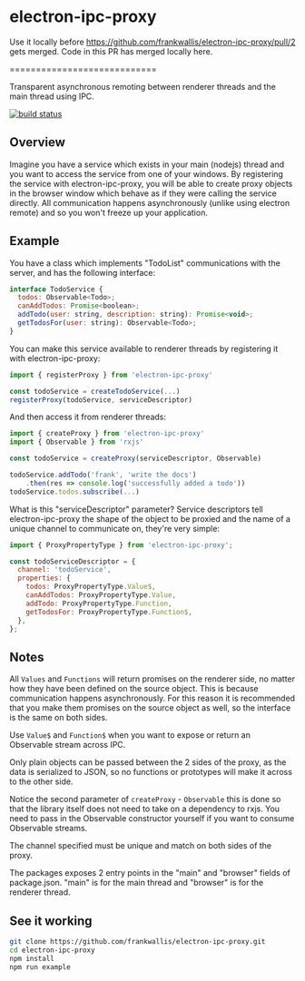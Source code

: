 # electron-ipc-proxy

Use it locally before https://github.com/frankwallis/electron-ipc-proxy/pull/2 gets merged. Code in this PR has merged locally here.

============================

Transparent asynchronous remoting between renderer threads and the main thread using IPC.

[![build status](https://secure.travis-ci.org/frankwallis/electron-ipc-proxy.png?branch=master)](http://travis-ci.org/frankwallis/electron-ipc-proxy)

## Overview

Imagine you have a service which exists in your main (nodejs) thread and you want to access the service from one of your windows. By registering the service with electron-ipc-proxy, you will be able to create proxy objects in the browser window which behave as if they were calling the service directly. All communication happens asynchronously (unlike using electron remote) and so you won't freeze up your application.

## Example

You have a class which implements "TodoList" communications with the server, and has the following interface:

```js
interface TodoService {
  todos: Observable<Todo>;
  canAddTodos: Promise<boolean>;
  addTodo(user: string, description: string): Promise<void>;
  getTodosFor(user: string): Observable<Todo>;
}
```

You can make this service available to renderer threads by registering it with electron-ipc-proxy:

```js
import { registerProxy } from 'electron-ipc-proxy'

const todoService = createTodoService(...)
registerProxy(todoService, serviceDescriptor)
```

And then access it from renderer threads:

```js
import { createProxy } from 'electron-ipc-proxy'
import { Observable } from 'rxjs'

const todoService = createProxy(serviceDescriptor, Observable)

todoService.addTodo('frank', 'write the docs')
    .then(res => console.log('successfully added a todo'))
todoService.todos.subscribe(...)
```

What is this "serviceDescriptor" parameter? Service descriptors tell electron-ipc-proxy the shape of the object to be proxied and the name of a unique channel to communicate on, they're very simple:

```js
import { ProxyPropertyType } from 'electron-ipc-proxy';

const todoServiceDescriptor = {
  channel: 'todoService',
  properties: {
    todos: ProxyPropertyType.Value$,
    canAddTodos: ProxyPropertyType.Value,
    addTodo: ProxyPropertyType.Function,
    getTodosFor: ProxyPropertyType.Function$,
  },
};
```

## Notes

All `Values` and `Functions` will return promises on the renderer side, no matter how they have been defined on the source object. This is because communication happens asynchronously. For this reason it is recommended that you make them promises on the source object as well, so the interface is the same on both sides.

Use `Value$` and `Function$` when you want to expose or return an Observable stream across IPC.

Only plain objects can be passed between the 2 sides of the proxy, as the data is serialized to JSON, so no functions or prototypes will make it across to the other side.

Notice the second parameter of `createProxy` - `Observable` this is done so that the library itself does not need to take on a dependency to rxjs. You need to pass in the Observable constructor yourself if you want to consume Observable streams.

The channel specified must be unique and match on both sides of the proxy.

The packages exposes 2 entry points in the "main" and "browser" fields of package.json. "main" is for the main thread and "browser" is for the renderer thread.

## See it working

```sh
git clone https://github.com/frankwallis/electron-ipc-proxy.git
cd electron-ipc-proxy
npm install
npm run example
```

